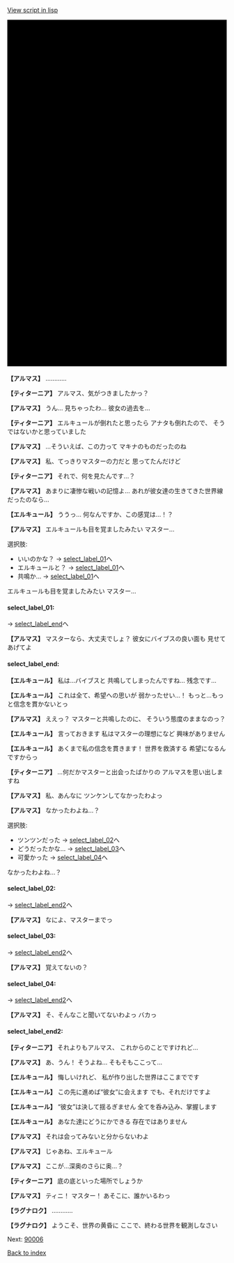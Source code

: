 [View script in lisp](../scripts/110150560.txt)

![bg_black.png](../images/backgrounds/bg_black.png)

**【アルマス】**
…………

**【ティターニア】**
アルマス、気がつきましたかっ？

**【アルマス】**
うん…
見ちゃったわ…
彼女の過去を…

**【ティターニア】**
エルキュールが倒れたと思ったら
アナタも倒れたので、
そうではないかと思っていました

**【アルマス】**
…そういえば、この力って
マキナのものだったのね

**【アルマス】**
私、てっきりマスターの力だと
思ってたんだけど

**【ティターニア】**
それで、何を見たんです…？

**【アルマス】**
あまりに凄惨な戦いの記憶よ…
あれが彼女達の生きてきた世界線
だったのなら…

**【エルキュール】**
ううっ…
何なんですか、この感覚は…！？

**【アルマス】**
エルキュールも目を覚ましたみたい
マスター…

選択肢:
- いいのかな？ → [select_label_01](#select_label_01)へ
- エルキュールと？ → [select_label_01](#select_label_01)へ
- 共鳴か… → [select_label_01](#select_label_01)へ

エルキュールも目を覚ましたみたい
マスター…

#### select_label_01:
 → [select_label_end](#select_label_end)へ

**【アルマス】**
マスターなら、大丈夫でしょ？
彼女にバイブスの良い面も
見せてあげてよ

#### select_label_end:

**【エルキュール】**
私は…バイブスと
共鳴してしまったんですね…
残念です…

**【エルキュール】**
これは全て、希望への思いが
弱かったせい…！
もっと…もっと信念を貫かないとっ

**【アルマス】**
ええっ？
マスターと共鳴したのに、
そういう態度のままなのっ？

**【エルキュール】**
言っておきます
私はマスターの理想になど
興味がありません

**【エルキュール】**
あくまで私の信念を貫きます！
世界を救済する
希望になるんですからっ

**【ティターニア】**
…何だかマスターと出会ったばかりの
アルマスを思い出しますね

**【アルマス】**
私、あんなに
ツンケンしてなかったわよっ

**【アルマス】**
なかったわよね…？

選択肢:
- ツンツンだった → [select_label_02](#select_label_02)へ
- どうだったかな… → [select_label_03](#select_label_03)へ
- 可愛かった → [select_label_04](#select_label_04)へ

なかったわよね…？

#### select_label_02:
 → [select_label_end2](#select_label_end2)へ

**【アルマス】**
なによ、マスターまでっ

#### select_label_03:
 → [select_label_end2](#select_label_end2)へ

**【アルマス】**
覚えてないの？

#### select_label_04:
 → [select_label_end2](#select_label_end2)へ

**【アルマス】**
そ、そんなこと聞いてないわよっ
バカっ

#### select_label_end2:

**【ティターニア】**
それよりもアルマス、
これからのことですけれど…

**【アルマス】**
あ、うん！
そうよね…
そもそもここって…

**【エルキュール】**
悔しいけれど、
私が作り出した世界はここまでです

**【エルキュール】**
この先に進めば“彼女”に会えます
でも、それだけですよ

**【エルキュール】**
“彼女”は決して揺るぎません
全てを呑み込み、掌握します

**【エルキュール】**
あなた達にどうにかできる
存在ではありません

**【アルマス】**
それは会ってみないと分からないわよ

**【アルマス】**
じゃあね、エルキュール

**【アルマス】**
ここが…深奥のさらに奥…？

**【ティターニア】**
底の底といった場所でしょうか

**【アルマス】**
ティニ！
マスター！
あそこに、誰かいるわっ

**【ラグナロク】**
…………

**【ラグナロク】**
ようこそ、世界の黄昏に
ここで、終わる世界を観測しなさい

Next: [90006](90006.md)

[Back to index](index.md)

